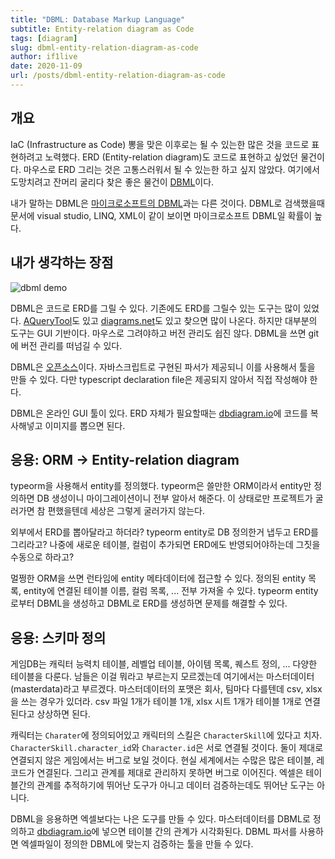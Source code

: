 ```yaml
---
title: "DBML: Database Markup Language"
subtitle: Entity-relation diagram as Code
tags: [diagram]
slug: dbml-entity-relation-diagram-as-code
author: if1live
date: 2020-11-09
url: /posts/dbml-entity-relation-diagram-as-code
---
```


## 개요

IaC (Infrastructure as Code) 뽕을 맞은 이후로는 될 수 있는한 많은 것을 코드로 표현하려고 노력했다.
ERD (Entity-relation diagram)도 코드로 표현하고 싶었던 물건이다.
마우스로 ERD 그리는 것은 고통스러워서 될 수 있는한 하고 싶지 않았다.
여기에서 도망치려고 잔머리 굴리다 찾은 좋은 물건이 [DBML][dbml-home]이다.

내가 말하는 DBML은 [마이크로소프트의 DBML](https://docs.microsoft.com/ko-kr/dotnet/framework/data/adonet/sql/linq/code-generation-in-linq-to-sql#xml-schema-definition-file)과는 다른 것이다.
DBML로 검색했을때 문서에 visual studio, LINQ, XML이 같이 보이면 마이크로소프트 DBML일 확률이 높다.

## 내가 생각하는 장점

![dbml demo]({attach}dbml-entity-relation-diagram-as-code/dbdiagram-demo.gif)

DBML은 코드로 ERD를 그릴 수 있다.
기존에도 ERD를 그릴수 있는 도구는 많이 있었다.
[AQueryTool][aquerytool]도 있고 [diagrams.net][diagrams]도 있고 찾으면 많이 나온다.
하지만 대부분의 도구는 GUI 기반이다. 마우스로 그려야하고 버전 관리도 쉽진 않다.
DBML을 쓰면 git에 버전 관리를 떠넘길 수 있다.

DBML은  [오픈소스][dbml-repo]이다.
자바스크립트로 구현된 파서가 제공되니 이를 사용해서 툴을 만들 수 있다.
다만 typescript declaration file은 제공되지 않아서 직접 작성해야 한다.

DBML은 온라인 GUI 툴이 있다.
ERD 자체가 필요할때는 [dbdiagram.io][dbdiagram]에 코드를 복사해넣고 이미지를 뽑으면 된다.

## 응용: ORM -> Entity-relation diagram

typeorm을 사용해서 entity를 정의했다.
typeorm은 쓸만한 ORM이라서 entity만 정의하면 DB 생성이니 마이그레이션이니 전부 알아서 해준다.
이 상태로만 프로젝트가 굴러가면 참 편했을텐데 세상은 그렇게 굴러가지 않는다.

외부에서 ERD를 뽑아달라고 하더라?
typeorm entity로 DB 정의한거 냅두고 ERD를 그리라고?
나중에 새로운 테이블, 컬럼이 추가되면 ERD에도 반영되어야하는데 그짓을 수동으로 하라고?

멀쩡한 ORM을 쓰면 런타임에 entity 메타데이터에 접근할 수 있다.
정의된 entity 목록, entity에 연결된 테이블 이름, 컬럼 목록, ... 전부 가져올 수 있다.
typeorm entity로부터 DBML을 생성하고 DBML로 ERD를 생성하면 문제를 해결할 수 있다.

## 응용: 스키마 정의

게임DB는 캐릭터 능력치 테이블, 레벨업 테이블, 아이템 목록, 퀘스트 정의, ... 다양한 테이블을 다룬다.
남들은 이걸 뭐라고 부르는지 모르겠는데 여기에서는 마스터데이터(masterdata)라고 부르겠다.
마스터데이터의 포맷은 회사, 팀마다 다를텐데 csv, xlsx을 쓰는 경우가 있더라.
csv 파일 1개가 테이블 1개, xlsx 시트 1개가 테이블 1개로 연결된다고 상상하면 된다.

캐릭터는 `Charater`에 정의되어있고 캐릭터의 스킬은 `CharacterSkill`에 있다고 치자.
`CharacterSkill.character_id`와 `Character.id`은 서로 연결될 것이다. 
둘이 제대로 연결되지 않은 게임에서는 버그로 보일 것이다.
현실 세계에서는 수많은 많은 테이블, 레코드가 연결된다.
그리고 관계를 제대로 관리하지 못하면 버그로 이어진다.
엑셀은 테이블간의 관계를 추적하기에 뛰어난 도구가 아니고 데이터 검증하는데도 뛰어난 도구는 아니다.

DBML을 응용하면 엑셀보다는 나은 도구를 만들 수 있다.
마스터데이터를 DBML로 정의하고 [dbdiagram.io][dbdiagram]에 넣으면 테이블 간의 관계가 시각화된다.
DBML 파서를 사용하면 엑셀파일이 정의한 DBML에 맞는지 검증하는 툴을 만들 수 있다.

[aquerytool]: https://aquerytool.com/?demo=y
[diagrams]: https://app.diagrams.net/
[dbml-home]: https://www.dbml.org/
[dbml-repo]: https://github.com/holistics/dbml/
[dbdiagram]: https://dbdiagram.io/home
